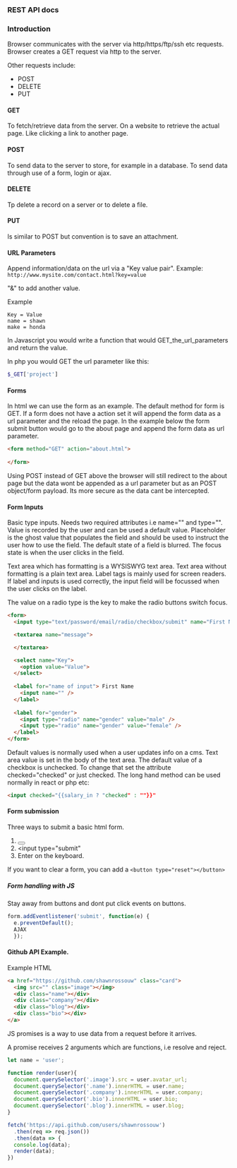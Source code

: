 ### REST API docs

### Introduction

Browser communicates with the server via http/https/ftp/ssh etc requests. Browser creates a GET request via http to the server. 

Other requests include:
- POST
- DELETE
- PUT

#### GET
To fetch/retrieve data from the server. 
On a website to retrieve the actual page. Like clicking a link to another page.

#### POST
To send data to the server to store, for example in a database. 
To send data through use of a form, login or ajax.

#### DELETE
Tp delete a record on a server or to delete a file. 

#### PUT
Is similar to POST but convention is to save an attachment. 

#### URL Parameters

Append information/data on the url via a "Key value pair". Example:
`
http://www.mysite.com/contact.html?key=value
` 

"&" to add another value.

Example
```
Key = Value
name = shawn
make = honda
```

In Javascript you would write a function that would GET_the_url_parameters and return the value. 

In php you would GET the url parameter like this: 
```php
$_GET['project']
```
#### Forms

In html we can use the form as an example. The default method for form is GET. If a form does not have a action set it will append the form data as a url parameter and the reload the page. In the example below the form submit button would go to the about page and append the form data as url parameter. 
```html
<form method="GET" action="about.html">
  
</form>
```

Using POST instead of GET above the browser will still redirect to the about page but the data wont be appended as a url parameter but as an POST object/form payload. Its more secure as the data cant be intercepted. 

#### Form Inputs

Basic type inputs. Needs two required attributes i.e name="" and type="". Value is recorded by the user and can be used a default value. Placeholder is the ghost value that populates the field and should be used to instruct the user how to use the field. The default state of a field is blurred. The focus state is when the user clicks in the field. 

Text area which has formatting is a WYSISWYG text area. Text area without formatting is a plain text area. Label tags is mainly used for screen readers. If label and inputs is used correctly, the input field will be focussed when the user clicks on the label. 

The value on a radio type is the key to make the radio buttons switch focus. 

```html
<form>
  <input type="text/password/email/radio/checkbox/submit" name="First Name" value="default value"  />

  <textarea name="message"> 

  </textarea>

  <select name="Key">
    <option value="Value">
  </select>
  
  <label for="name of input"> First Name
    <input name="" />
  </label>
  
  <label for="gender">
    <input type="radio" name="gender" value="male" />
    <input type="radio" name="gender" value="female" />
  </label>
</form>

```

Default values is normally used when a user updates info on a cms. Text area value is set in the body of the text area. 
The default value of a checkbox is unchecked. To change that set the attribute checked="checked" or just checked. The long hand method can be used normally in react or php etc: 

```html
<input checked="{{salary_in ? "checked" : ""}}"
```

#### Form submission

Three ways to submit a basic html form. 
1. <button>
2. <input type="submit"
3. Enter on the keyboard. 
          
If you want to clear a form, you can add a ` <button type="reset"></button> `

##### Form handling with JS
Stay away from buttons and dont put click events on buttons. 
```js
form.addEventlistener('submit', function(e) {
  e.preventDefault();
  AJAX
  });
```

#### Github API Example.

Example HTML
```html
<a href="https://github.com/shawnrossouw" class="card">
  <img src="" class="image"></img>
  <div class="name"></div>
  <div class="company"></div>
  <div class="blog"></div>
  <div class="bio"></div>
</a>
```
JS promises is a way to use data from a request before it arrives.

A promise receives 2 arguments which are functions, i.e resolve and reject.

```js
let name = 'user';

function render(user){
  document.querySelector('.image').src = user.avatar_url;
  document.querySelector('.name').innerHTML = user.name;
  document.querySelector('.company').innerHTML = user.company;
  document.querySelector('.bio').innerHTML = user.bio;
  document.querySelector('.blog').innerHTML = user.blog;
}

fetch('https://api.github.com/users/shawnrossouw')
  .then(req => req.json())
  .then(data => {
  console.log(data);
  render(data);
})
```
